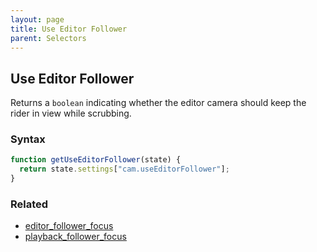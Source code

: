 ```yaml
---
layout: page
title: Use Editor Follower
parent: Selectors
---
```


## Use Editor Follower

Returns a `boolean` indicating whether the editor camera should keep the rider in view while scrubbing.

### Syntax

```js
function getUseEditorFollower(state) {
  return state.settings["cam.useEditorFollower"];
}
```

### Related

- [editor_follower_focus](./editor_follower_focus.md)
- [playback_follower_focus](./playback_follower_focus.md)
